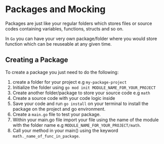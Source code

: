 # Packages and Mocking

Packages are just like your regular folders which stores files or source codes containing variables, functions, structs and so on.

In `Go` you can have your very own package/folder where you would store function which can be reuseable at any given time.

## Creating a Package
To create a package you just need to do the following:
1. create a folder for your project e.g `my-package-project`
2. Initialize the folder using `go mod init MODULE_NAME_FOR_YOUR_PROJECT`
3. Create another folder/package to store your source code e.g `math` 
4. Create a source code with your code logic inside
5. Save your code and run `go install` on your terminal to install the package on the project and go environment.
6. Create a `main.go` file to test your package.
7. Within your main.go file import your file using the name of the module with the folder name e.g `MODULE_NAME_FOR_YOUR_PROJECT/math`.
8. Call your method in your main() using the keyword `math._name_of_func_in_package`.

